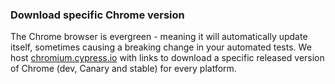 ### Download specific Chrome version

The Chrome browser is evergreen - meaning it will automatically update itself, sometimes causing a breaking change in your automated tests. We host [chromium.cypress.io](https://chromium.cypress.io) with links to download a specific released version of Chrome (dev, Canary and stable) for every platform. 

